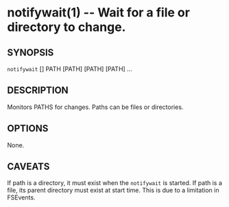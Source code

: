notifywait(1) -- Wait for a file or directory to change.
=============================================

## SYNOPSIS

`notifywait` [<options>] PATH [PATH] [PATH] [PATH] ...


## DESCRIPTION

Monitors PATHS for changes. Paths can be files or directories.


## OPTIONS

None.


## CAVEATS

If path is a directory, it must exist when the `notifywait` is started. If path is a file, its parent directory must exist at start time. This is due to a limitation in FSEvents.
